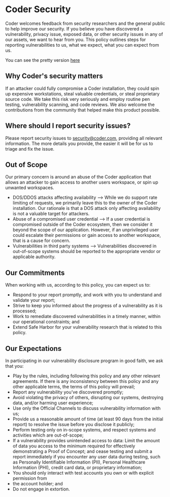 # Coder Security

Coder welcomes feedback from security researchers and the general public to help
improve our security. If you believe you have discovered a vulnerability,
privacy issue, exposed data, or other security issues in any of our assets, we
want to hear from you. This policy outlines steps for reporting vulnerabilities
to us, what we expect, what you can expect from us.

You can see the pretty version [here](https://coder.com/security/policy)

## Why Coder's security matters

If an attacker could fully compromise a Coder installation, they could spin up
expensive workstations, steal valuable credentials, or steal proprietary source
code. We take this risk very seriously and employ routine pen testing,
vulnerability scanning, and code reviews. We also welcome the contributions from
the community that helped make this product possible.

## Where should I report security issues?

Please report security issues to <security@coder.com>, providing all relevant
information. The more details you provide, the easier it will be for us to
triage and fix the issue.

## Out of Scope

Our primary concern is around an abuse of the Coder application that allows an
attacker to gain access to another users workspace, or spin up unwanted
workspaces.

- DOS/DDOS attacks affecting availability --> While we do support rate limiting
  of requests, we primarily leave this to the owner of the Coder installation.
  Our rationale is that a DOS attack only affecting availability is not a
  valuable target for attackers.
- Abuse of a compromised user credential --> If a user credential is compromised
  outside of the Coder ecosystem, then we consider it beyond the scope of our
  application. However, if an unprivileged user could escalate their permissions
  or gain access to another workspace, that is a cause for concern.
- Vulnerabilities in third party systems --> Vulnerabilities discovered in
  out-of-scope systems should be reported to the appropriate vendor or
  applicable authority.

## Our Commitments

When working with us, according to this policy, you can expect us to:

- Respond to your report promptly, and work with you to understand and validate
  your report;
- Strive to keep you informed about the progress of a vulnerability as it is
  processed;
- Work to remediate discovered vulnerabilities in a timely manner, within our
  operational constraints; and
- Extend Safe Harbor for your vulnerability research that is related to this
  policy.

## Our Expectations

In participating in our vulnerability disclosure program in good faith, we ask
that you:

- Play by the rules, including following this policy and any other relevant
  agreements. If there is any inconsistency between this policy and any other
  applicable terms, the terms of this policy will prevail;
- Report any vulnerability you’ve discovered promptly;
- Avoid violating the privacy of others, disrupting our systems, destroying
  data, and/or harming user experience;
- Use only the Official Channels to discuss vulnerability information with us;
- Provide us a reasonable amount of time (at least 90 days from the initial
  report) to resolve the issue before you disclose it publicly;
- Perform testing only on in-scope systems, and respect systems and activities
  which are out-of-scope;
- If a vulnerability provides unintended access to data: Limit the amount of
  data you access to the minimum required for effectively demonstrating a Proof
  of Concept; and cease testing and submit a report immediately if you encounter
  any user data during testing, such as Personally Identifiable Information
  (PII), Personal Healthcare Information (PHI), credit card data, or proprietary
  information;
- You should only interact with test accounts you own or with explicit
  permission from
- the account holder; and
- Do not engage in extortion.
